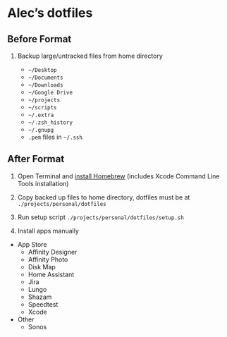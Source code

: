 # Alec’s dotfiles

## Before Format

1. Backup large/untracked files from home directory

    - `~/Desktop`
    - `~/Documents`
    - `~/Downloads`
    - `~/Google Drive`
    - `~/projects`
    - `~/scripts`
    - `~/.extra`
    - `~/.zsh_history`
    - `~/.gnupg`
    - `.pem` files in `~/.ssh`

## After Format

1. Open Terminal and [install Homebrew](https://brew.sh/) (includes Xcode Command Line Tools installation)

2. Copy backed up files to home directory, dotfiles must be at `./projects/personal/dotfiles`

3. Run setup script `./projects/personal/dotfiles/setup.sh`

4. Install apps manually

  - App Store
    - Affinity Designer
    - Affinity Photo
    - Disk Map
    - Home Assistant
    - Jira
    - Lungo
    - Shazam
    - Speedtest
    - Xcode
  - Other
    - Sonos
